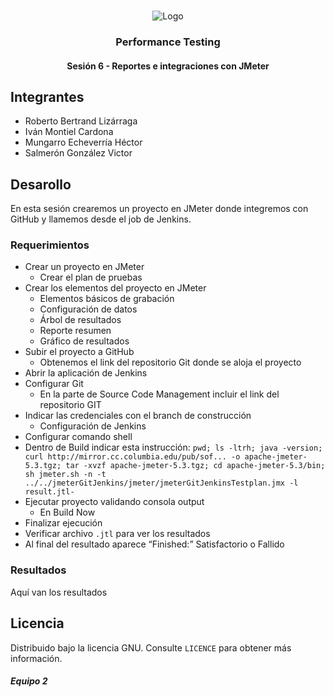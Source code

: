 <!-- PROJECT LOGO -->
<br />
<p align="center">
  <a>
    <img src="https://upload.wikimedia.org/wikipedia/commons/4/43/Cognizant_logo_2022.svg" alt="Logo">
  </a>

<h3 align="center">Performance Testing</h3>
<h4 align="center">Sesión 6 - Reportes e integraciones con JMeter</h4>

## Integrantes

* Roberto Bertrand Lizárraga
* Iván Montiel Cardona
* Mungarro Echeverría Héctor
* Salmerón González Victor

## Desarollo
En esta sesión crearemos un proyecto en JMeter donde integremos con GitHub y llamemos desde el job de Jenkins.

### Requerimientos

* Crear un proyecto en JMeter
	* Crear el plan de pruebas
* Crear los elementos del proyecto en JMeter
	* Elementos básicos de grabación
	* Configuración de datos
	* Árbol de resultados
	* Reporte resumen
	* Gráfico de resultados
* Subir el proyecto a GitHub
	* Obtenemos el link del repositorio Git donde se aloja el proyecto
* Abrir la aplicación de Jenkins
* Configurar Git
	* En la parte de Source Code Management incluir el link del repositorio GIT
* Indicar las credenciales con el branch de construcción
	* Configuración de Jenkins
* Configurar comando shell
* Dentro de Build indicar esta instrucción: `pwd; ls -ltrh; java -version; curl http://mirror.cc.columbia.edu/pub/sof... -o apache-jmeter-5.3.tgz; tar -xvzf apache-jmeter-5.3.tgz; cd apache-jmeter-5.3/bin; sh jmeter.sh -n -t ../../jmeterGitJenkins/jmeter/jmeterGitJenkinsTestplan.jmx -l result.jtl-`
* Ejecutar proyecto validando consola output
	* En Build Now
* Finalizar ejecución
* Verificar archivo `.jtl` para ver los resultados
* Al final del resultado aparece “Finished:” Satisfactorio o Fallido

### Resultados

Aquí van los resultados

## Licencia
Distribuido bajo la licencia GNU. Consulte `LICENCE` para obtener más información.

##### Equipo 2